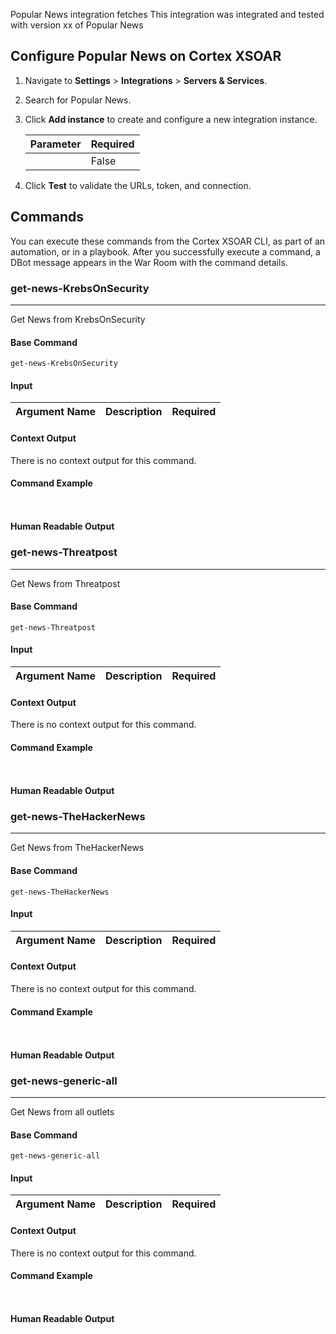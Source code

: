 Popular News integration fetches 
This integration was integrated and tested with version xx of Popular News
## Configure Popular News on Cortex XSOAR

1. Navigate to **Settings** > **Integrations** > **Servers & Services**.
2. Search for Popular News.
3. Click **Add instance** to create and configure a new integration instance.

    | **Parameter** | **Required** |
    | --- | --- |
    |  | False |

4. Click **Test** to validate the URLs, token, and connection.
## Commands
You can execute these commands from the Cortex XSOAR CLI, as part of an automation, or in a playbook.
After you successfully execute a command, a DBot message appears in the War Room with the command details.
### get-news-KrebsOnSecurity
***
Get News from KrebsOnSecurity


#### Base Command

`get-news-KrebsOnSecurity`
#### Input

| **Argument Name** | **Description** | **Required** |
| --- | --- | --- |


#### Context Output

There is no context output for this command.

#### Command Example
``` ```

#### Human Readable Output



### get-news-Threatpost
***
Get News from Threatpost


#### Base Command

`get-news-Threatpost`
#### Input

| **Argument Name** | **Description** | **Required** |
| --- | --- | --- |


#### Context Output

There is no context output for this command.

#### Command Example
``` ```

#### Human Readable Output



### get-news-TheHackerNews
***
Get News from TheHackerNews


#### Base Command

`get-news-TheHackerNews`
#### Input

| **Argument Name** | **Description** | **Required** |
| --- | --- | --- |


#### Context Output

There is no context output for this command.

#### Command Example
``` ```

#### Human Readable Output



### get-news-generic-all
***
Get News from all outlets


#### Base Command

`get-news-generic-all`
#### Input

| **Argument Name** | **Description** | **Required** |
| --- | --- | --- |


#### Context Output

There is no context output for this command.

#### Command Example
``` ```

#### Human Readable Output


